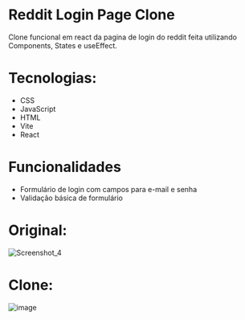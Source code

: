 # Reddit Login Page Clone
Clone funcional em react da pagina de login do reddit feita utilizando Components, States e useEffect.

# Tecnologias:
- CSS
- JavaScript
- HTML
- Vite
- React

# Funcionalidades
- Formulário de login com campos para e-mail e senha
- Validação básica de formulário

# Original:
![Screenshot_4](https://github.com/Khezac/Reddit-Login-Page-Clone/assets/152409554/6dcd85a5-ca4a-4f4d-a894-f493855f1f15)

# Clone:
![image](https://github.com/Khezac/Reddit-Login-Page-Clone/assets/152409554/86238d63-ad5b-4114-aab4-2ae3087292e5)


